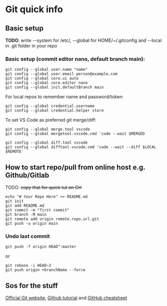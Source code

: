 # Git quick info


## Basic setup

**TODO**: write
--system for /etc/, --global for HOME/~/.gitconfig and
--local in .git folder in your repo

### Basic setup (commit editor nano, default branch main):
```
git config --global user.name "name"
git config --global user.email person@example.com
git config --global core.ui auto
git config --global core.editor nano
git config --global init.defaultBranch main
```
For local repos to remember name and password/token:
```
git config --global credential.username
git config --global credential.helper store
```
To set VS Code as preferred git merge/diff:
```
git config --global merge.tool vscode
git config --global mergetool.vscode.cmd 'code --wait $MERGED

git config --global diff.tool vscode
git config --global difftool.vscode.cmd 'code --wait --diff $LOCAL $REMOTE'
```
## How to start repo/pull from online host e.g. Github/Gitlab

TODO: ~~copy that for quick tut on GH~~

```
echo "# Your Repo Here" >> README.md
git init
git add README.md
git commit -m "first commit"
git branch -M main
git remote add origin remote.repo.url.git
git push -u origin main
```

### Undo last commit

```
git push -f origin HEAD^:master
```

or 

```
git rebase -i HEAD~2
git push origin +branchName --force
```

## Sos for the stuff

[Official Git website](https://git-scm.com/book/en/v2/),
[Github tutorial](https://docs.github.com/en/get-started/quickstart) and
[GitHub cheatsheet](https://training.github.com/downloads/github-git-cheat-sheet/)
